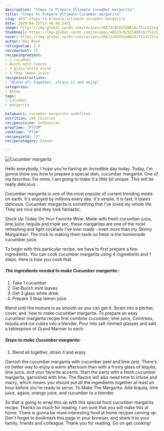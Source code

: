 ```yaml
---
description: "Steps to Prepare Ultimate Cucumber margarita"
title: "Steps to Prepare Ultimate Cucumber margarita"
slug: 4037-steps-to-prepare-ultimate-cucumber-margarita
date: 2020-04-25T17:48:40.547Z
image: https://img-global.cpcdn.com/recipes/a6673c0291548818/751x532cq70/cucumber-margarita-recipe-main-photo.jpg
thumbnail: https://img-global.cpcdn.com/recipes/a6673c0291548818/751x532cq70/cucumber-margarita-recipe-main-photo.jpg
cover: https://img-global.cpcdn.com/recipes/a6673c0291548818/751x532cq70/cucumber-margarita-recipe-main-photo.jpg
author: Ray Reed
ratingvalue: 3.8
reviewcount: 15
recipeingredient:
- 1 cucumber
- Bunch mint leaves
- 3 glass white drink
- 3 tbsp lemon juice
recipeinstructions:
- "Blend all together, strain it and enjoy"
categories:
- Resep
tags:
- cucumber
- margarita

katakunci: cucumber margarita undefined
nutrition: 249 calories
recipecuisine: Indonesian
preptime: "PT33M"
cooktime: "PT1H"
recipeyield: "3"
recipecategory: Dinner

---
```



![Cucumber margarita](https://img-global.cpcdn.com/recipes/a6673c0291548818/751x532cq70/cucumber-margarita-recipe-main-photo.jpg)

Hello everybody, I hope you're having an incredible day today. Today, I'm gonna show you how to prepare a special dish, cucumber margarita. One of my favorites. For mine, I am going to make it a little bit unique. This will be really delicious.

Cucumber margarita is one of the most popular of current trending meals on earth. It's enjoyed by millions every day. It's simple, it is fast, it tastes delicious. Cucumber margarita is something that I've loved my whole life. They are nice and they look fantastic.

Stock Up Today On Your Favorite Wine. Made with fresh cucumber juice, lime juice, tequila and triple sec, these margaritas are one of the most refreshing and light cocktails I&#39;ve ever made - even more than my Skinny Margaritas!. The trick to making them taste so fresh is the homemade cucumber juice.


To begin with this particular recipe, we have to first prepare a few ingredients. You can cook cucumber margarita using 4 ingredients and 1 steps. Here is how you cook that.

##### The ingredients needed to make Cucumber margarita::

1. Take 1 cucumber
1. Get Bunch mint leaves
1. Get 3 glass white drink
1. Prepare 3 tbsp lemon juice


Blend until the mixture is as smooth as you can get it. Strain into a pitcher, cover, and. how to make cucumber margarita. To prepare an easy cucumber margarita recipe first combine cucumber, lime juice, Cointreau, tequila and ice cubes into a blender. Pour into salt rimmed glasses and add a tablespoon of Grand Marnier to each. 

##### Steps to make Cucumber margarita:

1. Blend all together, strain it and enjoy


Garnish the cucumber margarita with cucumber peel and lime zest. There&#39;s no better way to enjoy a warm afternoon than with a frosty glass of tequila, lime juice, and your favorite accents. Start the party with a fresh cucumber margarita, garnished with lime. The flavors will also need time to infuse and marry, which means you should put all the ingredients together at least an hour before you&#39;re ready to serve. To Make The Margarita: Add tequila, lime juice, agave, orange juice, and cucumber to a blender. 

So that is going to wrap this up with this special food cucumber margarita recipe. Thanks so much for reading. I am sure that you will make this at home. There is gonna be more interesting food at home recipes coming up. Don't forget to bookmark this page in your browser, and share it to your family, friends and colleague. Thank you for reading. Go on get cooking!
